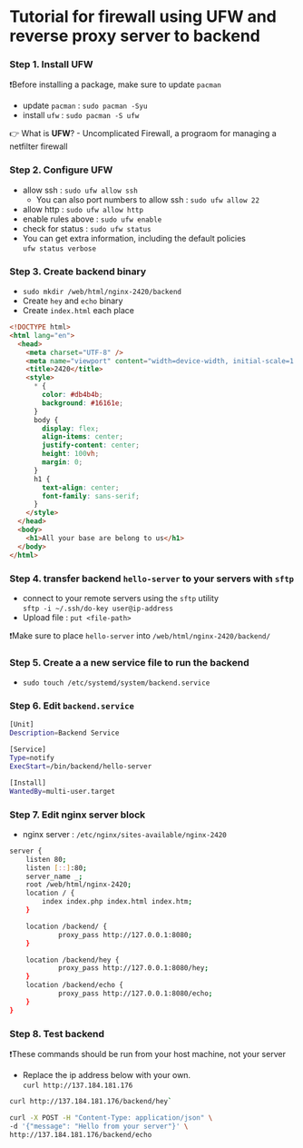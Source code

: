 # Tutorial for firewall using UFW and reverse proxy server to backend

### Step 1. Install **UFW**

❗Before installing a package, make sure to update `pacman`<br>

- update `pacman` : `sudo pacman -Syu`
- install `ufw` : `sudo pacman -S ufw`

👉 What is **UFW**? - Uncomplicated Firewall, a prograom for managing a netfilter firewall

### Step 2. Configure **UFW**

- allow ssh : `sudo ufw allow ssh`
  - You can also port numbers to allow ssh : `sudo ufw allow 22`
- allow http : `sudo ufw allow http`
- enable rules above : `sudo ufw enable`
- check for status : `sudo ufw status`
- You can get extra information, including the default policies<br>
  `ufw status verbose`

### Step 3. Create **backend** binary

- `sudo mkdir /web/html/nginx-2420/backend`
- Create `hey` and `echo` binary
- Create `index.html` each place

```html
<!DOCTYPE html>
<html lang="en">
  <head>
    <meta charset="UTF-8" />
    <meta name="viewport" content="width=device-width, initial-scale=1.0" />
    <title>2420</title>
    <style>
      * {
        color: #db4b4b;
        background: #16161e;
      }
      body {
        display: flex;
        align-items: center;
        justify-content: center;
        height: 100vh;
        margin: 0;
      }
      h1 {
        text-align: center;
        font-family: sans-serif;
      }
    </style>
  </head>
  <body>
    <h1>All your base are belong to us</h1>
  </body>
</html>
```

### Step 4. transfer backend `hello-server` to your servers with `sftp`

- connect to your remote servers using the `sftp` utility<br>
  `sftp -i ~/.ssh/do-key user@ip-address`
- Upload file : `put <file-path>`

❗Make sure to place `hello-server` into `/web/html/nginx-2420/backend/`

### Step 5. Create a a new service file to run the backend

- `sudo touch /etc/systemd/system/backend.service`

### Step 6. Edit `backend.service`

```bash
[Unit]
Description=Backend Service

[Service]
Type=notify
ExecStart=/bin/backend/hello-server

[Install]
WantedBy=multi-user.target

```

### Step 7. Edit nginx server block

- nginx server : `/etc/nginx/sites-available/nginx-2420`

```bash
server {
    listen 80;
    listen [::]:80;
    server_name _;
    root /web/html/nginx-2420;
    location / {
        index index.php index.html index.htm;
    }

    location /backend/ {
            proxy_pass http://127.0.0.1:8080;
    }

    location /backend/hey {
            proxy_pass http://127.0.0.1:8080/hey;
    }
    location /backend/echo {
            proxy_pass http://127.0.0.1:8080/echo;
    }
}

```

### Step 8. Test **backend**

❗These commands should be run from your host machine, not your server

- Replace the ip address below with your own.<br>
  `curl http://137.184.181.176`

```bash
curl http://137.184.181.176/backend/hey`
```

```bash
curl -X POST -H "Content-Type: application/json" \
-d '{"message": "Hello from your server"}' \
http://137.184.181.176/backend/echo
```
